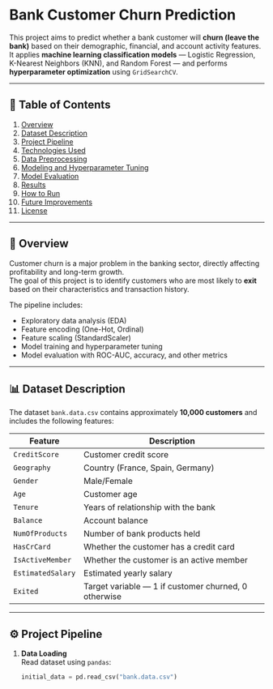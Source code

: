# Bank Customer Churn Prediction

This project aims to predict whether a bank customer will **churn (leave the bank)** based on their demographic, financial, and account activity features.  
It applies **machine learning classification models** — Logistic Regression, K-Nearest Neighbors (KNN), and Random Forest — and performs **hyperparameter optimization** using `GridSearchCV`.

---

## 📘 Table of Contents

1. [Overview](#overview)  
2. [Dataset Description](#dataset-description)  
3. [Project Pipeline](#project-pipeline)  
4. [Technologies Used](#technologies-used)  
5. [Data Preprocessing](#data-preprocessing)  
6. [Modeling and Hyperparameter Tuning](#modeling-and-hyperparameter-tuning)  
7. [Model Evaluation](#model-evaluation)  
8. [Results](#results)  
9. [How to Run](#how-to-run)  
10. [Future Improvements](#future-improvements)  
11. [License](#license)

---

## 🧭 Overview

Customer churn is a major problem in the banking sector, directly affecting profitability and long-term growth.  
The goal of this project is to identify customers who are most likely to **exit** based on their characteristics and transaction history.

The pipeline includes:
- Exploratory data analysis (EDA)
- Feature encoding (One-Hot, Ordinal)
- Feature scaling (StandardScaler)
- Model training and hyperparameter tuning
- Model evaluation with ROC-AUC, accuracy, and other metrics

---

## 📊 Dataset Description

The dataset `bank.data.csv` contains approximately **10,000 customers** and includes the following features:

| Feature | Description |
|----------|--------------|
| `CreditScore` | Customer credit score |
| `Geography` | Country (France, Spain, Germany) |
| `Gender` | Male/Female |
| `Age` | Customer age |
| `Tenure` | Years of relationship with the bank |
| `Balance` | Account balance |
| `NumOfProducts` | Number of bank products held |
| `HasCrCard` | Whether the customer has a credit card |
| `IsActiveMember` | Whether the customer is an active member |
| `EstimatedSalary` | Estimated yearly salary |
| `Exited` | Target variable — 1 if customer churned, 0 otherwise |

---

## ⚙️ Project Pipeline

1. **Data Loading**  
   Read dataset using `pandas`:
   ```python
   initial_data = pd.read_csv("bank.data.csv")
